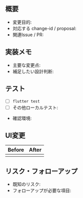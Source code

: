 ## 概要
- 変更目的:
- 対応する change-id / proposal:
- 関連Issue / PR:

## 実装メモ
- 主要な変更点:
- 補足したい設計判断:

## テスト
- [ ] `flutter test`
- [ ] その他ローカルテスト: <!-- コマンドや結果を記載 -->
- 確認環境: <!-- 例: macOS 14.5 / Flutter 3.22.0 -->

## UI変更
| Before | After |
| ------ | ----- |
|        |       |
<!-- UI変更がない場合は「なし」と明記 -->

## リスク・フォローアップ
- 既知のリスク:
- フォローアップが必要な項目:
